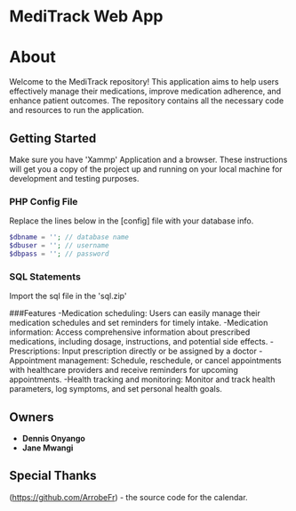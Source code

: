 # MediTrack Web App
# About

Welcome to the MediTrack repository! This application aims to help users effectively manage their medications, improve medication adherence, and enhance patient outcomes. The repository contains all the necessary code and resources to run the application.

## Getting Started
Make sure you have 'Xammp' Application and a browser.
These instructions will get you a copy of the project up and running on your local machine for development and testing purposes.

### PHP Config File

Replace the lines below in the [config] file with your database info.

```php
$dbname = ''; // database name
$dbuser = ''; // username
$dbpass = ''; // password
```

### SQL Statements

Import the sql file in the 'sql.zip' 

###Features
-Medication scheduling: Users can easily manage their medication schedules and set reminders for timely intake.
-Medication information: Access comprehensive information about prescribed medications, including dosage, instructions, and potential side effects.
-Prescriptions: Input prescription directly or be assigned by a doctor
-Appointment management: Schedule, reschedule, or cancel appointments with healthcare providers and receive reminders for upcoming appointments.
-Health tracking and monitoring: Monitor and track health parameters, log symptoms, and set personal health goals.

## Owners

- **Dennis Onyango** 
- **Jane Mwangi** 
## Special Thanks

(https://github.com/ArrobeFr) - the source code for the calendar.



